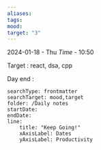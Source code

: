 ```yaml
---
aliases: 
tags: 
mood: 
target: "3"
---
```


2024-01-18 - Thu
*Time* - 10:50


Target : react, dsa, cpp

Day end : 


```tracker
searchType: frontmatter 
searchTarget: mood,target
folder: /Daily notes 
startDate:
endDate:
line:
    title: "Keep Going!"
    xAxisLabel: Dates
    yAxisLabel: Productivity 
```